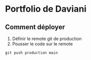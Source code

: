 # Portfolio de Daviani

## Comment déployer

1. Définir le remote git de production 
2. Pousser le code sur le remote


```
git push production main 
```
